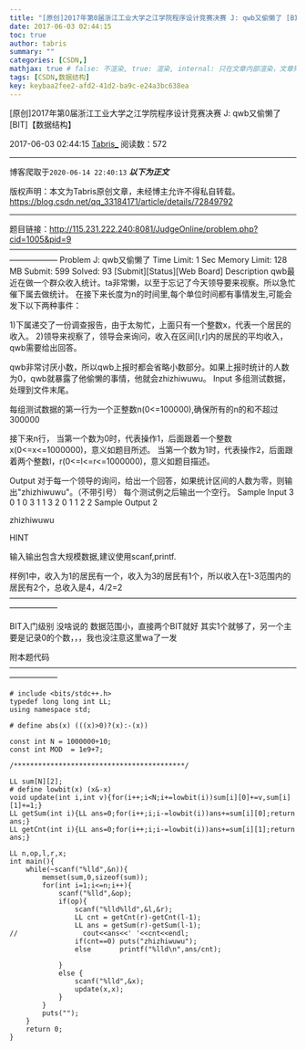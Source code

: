 ```yaml
---
title: "[原创]2017年第0届浙江工业大学之江学院程序设计竞赛决赛 J: qwb又偷懒了 [BIT]【数据结构】"
date: 2017-06-03 02:44:15
toc: true
author: tabris
summary: ""
categories: [CSDN,]
mathjax: true # false: 不渲染, true: 渲染, internal: 只在文章内部渲染，文章列表中不渲染
tags: [CSDN,数据结构]
key: keybaa2fee2-afd2-41d2-ba9c-e24a3bc638ea
---
```


[原创]2017年第0届浙江工业大学之江学院程序设计竞赛决赛 J: qwb又偷懒了 [BIT]【数据结构】

2017-06-03 02:44:15  [Tabris_](https://me.csdn.net/qq_33184171) 阅读数：572

---

博客爬取于`2020-06-14 22:40:13`
***以下为正文***

版权声明：本文为Tabris原创文章，未经博主允许不得私自转载。
https://blog.csdn.net/qq_33184171/article/details/72849792

<!-- more -->

---

题目链接：http://115.231.222.240:8081/JudgeOnline/problem.php?cid=1005&pid=9
——————————————————————————————————————————
Problem J: qwb又偷懒了
Time Limit: 1 Sec  Memory Limit: 128 MB
Submit: 599  Solved: 93
[Submit][Status][Web Board]
Description
qwb最近在做一个群众收入统计。ta非常懒，以至于忘记了今天领导要来视察。所以急忙催下属去做统计。
在接下来长度为n的时间里,每个单位时间都有事情发生,可能会发下以下两种事件：

1)下属递交了一份调查报告，由于太匆忙，上面只有一个整数x，代表一个居民的收入。
2)领导来视察了，领导会来询问，收入在区间[l,r]内的居民的平均收入，qwb需要给出回答。

qwb非常讨厌小数，所以qwb上报时都会省略小数部分。如果上报时统计的人数为0，qwb就暴露了他偷懒的事情，他就会zhizhiwuwu。
Input
多组测试数据，处理到文件末尾。

每组测试数据的第一行为一个正整数n(0<=100000),确保所有的n的和不超过300000

接下来n行，
当第一个数为0时，代表操作1，后面跟着一个整数x(0<=x<=1000000)，意义如题目所述。
当第一个数为1时，代表操作2，后面跟着两个整数l，r(0<=l<=r<=1000000)，意义如题目描述。

Output
对于每一个领导的询问，给出一个回答，如果统计区间的人数为零，则输出"zhizhiwuwu"。（不带引号）
每个测试例之后输出一个空行。
Sample Input
3
0 1
0 3
1 1 3
2
0 1
1 2 2
Sample Output
2

zhizhiwuwu

HINT

输入输出包含大规模数据,建议使用scanf,printf.


样例1中，收入为1的居民有一个，收入为3的居民有1个，所以收入在1-3范围内的居民有2个，总收入是4，4/2=2
——————————————————————————————————————————

BIT入门级别 没啥说的
数据范围小，直接两个BIT就好
其实1个就够了，另一个主要是记录0的个数，，，我也没注意这里wa了一发



附本题代码
——————————————————————————————————————————
```
# include <bits/stdc++.h>
typedef long long int LL;
using namespace std;

# define abs(x) (((x)>0)?(x):-(x))

const int N = 1000000+10;
const int MOD  = 1e9+7;

/******************************************/

LL sum[N][2];
# define lowbit(x) (x&-x)
void update(int i,int v){for(i++;i<N;i+=lowbit(i))sum[i][0]+=v,sum[i][1]+=1;}
LL getSum(int i){LL ans=0;for(i++;i;i-=lowbit(i))ans+=sum[i][0];return ans;}
LL getCnt(int i){LL ans=0;for(i++;i;i-=lowbit(i))ans+=sum[i][1];return ans;}

LL n,op,l,r,x;
int main(){
    while(~scanf("%lld",&n)){
        memset(sum,0,sizeof(sum));
        for(int i=1;i<=n;i++){
            scanf("%lld",&op);
            if(op){
                scanf("%lld%lld",&l,&r);
                LL cnt = getCnt(r)-getCnt(l-1);
                LL ans = getSum(r)-getSum(l-1);
//                cout<<ans<<' '<<cnt<<endl;
                if(cnt==0) puts("zhizhiwuwu");
                else       printf("%lld\n",ans/cnt);

            }
            else {
                scanf("%lld",&x);
                update(x,x);
            }
        }
        puts("");
    }
    return 0;
}
```
